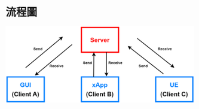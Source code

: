 # 流程圖

![image](https://github.com/JasonHongOO/RIS_Simulator_Client_Server/blob/main/Image/Flowchart.png)
